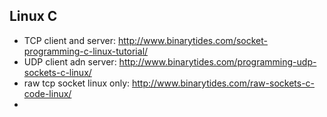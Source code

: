 ## Linux C
* TCP client and server: <http://www.binarytides.com/socket-programming-c-linux-tutorial/>
* UDP client adn server: <http://www.binarytides.com/programming-udp-sockets-c-linux/>
* raw tcp socket linux only: <http://www.binarytides.com/raw-sockets-c-code-linux/>
* 